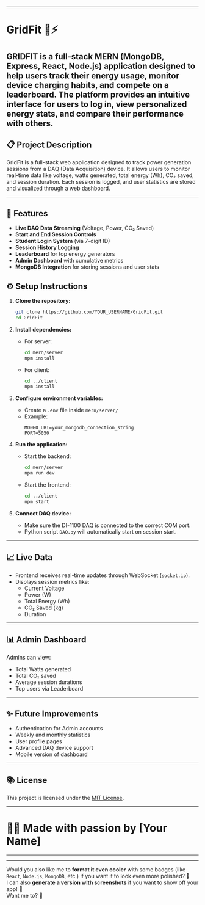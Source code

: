 

---

# GridFit 🌱⚡

GRIDFIT is a full-stack MERN (MongoDB, Express, React, Node.js) application designed to help users track their energy usage, monitor device charging habits, and compete on a leaderboard. The platform provides an intuitive interface for users to log in, view personalized energy stats, and compare their performance with others.
---

## 📋 Project Description

GridFit is a full-stack web application designed to track power generation sessions from a DAQ (Data Acquisition) device. It allows users to monitor real-time data like voltage, watts generated, total energy (Wh), CO₂ saved, and session duration. Each session is logged, and user statistics are stored and visualized through a web dashboard.

---

## 🚀 Features

- **Live DAQ Data Streaming** (Voltage, Power, CO₂ Saved)
- **Start and End Session Controls**
- **Student Login System** (via 7-digit ID)
- **Session History Logging**
- **Leaderboard** for top energy generators
- **Admin Dashboard** with cumulative metrics
- **MongoDB Integration** for storing sessions and user stats



## ⚙️ Setup Instructions

1. **Clone the repository:**
   ```bash
   git clone https://github.com/YOUR_USERNAME/GridFit.git
   cd GridFit
   ```

2. **Install dependencies:**
   - For server:
     ```bash
     cd mern/server
     npm install
     ```
   - For client:
     ```bash
     cd ../client
     npm install
     ```

3. **Configure environment variables:**
   - Create a `.env` file inside `mern/server/`
   - Example:
     ```
     MONGO_URI=your_mongodb_connection_string
     PORT=5050
     ```

4. **Run the application:**
   - Start the backend:
     ```bash
     cd mern/server
     npm run dev
     ```
   - Start the frontend:
     ```bash
     cd ../client
     npm start
     ```

5. **Connect DAQ device:**
   - Make sure the DI-1100 DAQ is connected to the correct COM port.
   - Python script `DAQ.py` will automatically start on session start.

---

## 📈 Live Data

- Frontend receives real-time updates through WebSocket (`socket.io`).
- Displays session metrics like:
  - Current Voltage
  - Power (W)
  - Total Energy (Wh)
  - CO₂ Saved (kg)
  - Duration

---

## 📊 Admin Dashboard

Admins can view:
- Total Watts generated
- Total CO₂ saved
- Average session durations
- Top users via Leaderboard
  

---

## ✨ Future Improvements

- Authentication for Admin accounts
- Weekly and monthly statistics
- User profile pages
- Advanced DAQ device support
- Mobile version of dashboard

---

## 📚 License

This project is licensed under the [MIT License](LICENSE).

---

# 👨‍💻 Made with passion by [Your Name]

---

---
  
Would you also like me to **format it even cooler** with some badges (like `React`, `Node.js`, `MongoDB`, etc.) if you want it to look even more polished? 🚀  
I can also **generate a version with screenshots** if you want to show off your app! 📸  
Want me to? 🎯
